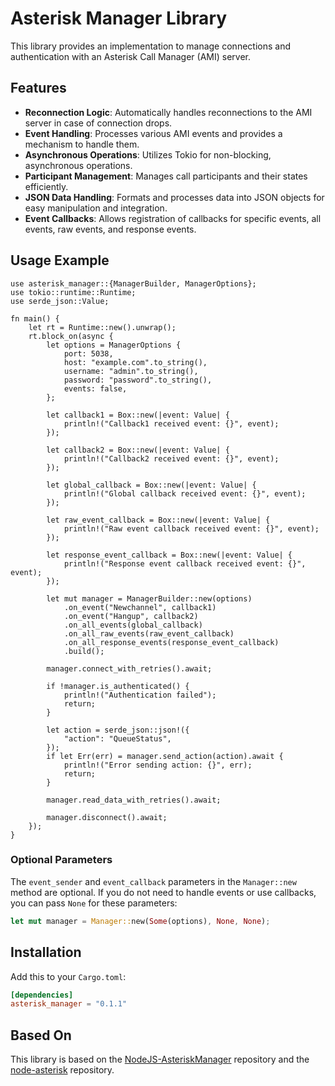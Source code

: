 # Asterisk Manager Library

This library provides an implementation to manage connections and authentication with an Asterisk Call Manager (AMI) server.

## Features

- **Reconnection Logic**: Automatically handles reconnections to the AMI server in case of connection drops.
- **Event Handling**: Processes various AMI events and provides a mechanism to handle them.
- **Asynchronous Operations**: Utilizes Tokio for non-blocking, asynchronous operations.
- **Participant Management**: Manages call participants and their states efficiently.
- **JSON Data Handling**: Formats and processes data into JSON objects for easy manipulation and integration.
- **Event Callbacks**: Allows registration of callbacks for specific events, all events, raw events, and response events.

## Usage Example

```rust,no_run
use asterisk_manager::{ManagerBuilder, ManagerOptions};
use tokio::runtime::Runtime;
use serde_json::Value;

fn main() {
    let rt = Runtime::new().unwrap();
    rt.block_on(async {
        let options = ManagerOptions {
            port: 5038,
            host: "example.com".to_string(),
            username: "admin".to_string(),
            password: "password".to_string(),
            events: false,
        };

        let callback1 = Box::new(|event: Value| {
            println!("Callback1 received event: {}", event);
        });

        let callback2 = Box::new(|event: Value| {
            println!("Callback2 received event: {}", event);
        });

        let global_callback = Box::new(|event: Value| {
            println!("Global callback received event: {}", event);
        });

        let raw_event_callback = Box::new(|event: Value| {
            println!("Raw event callback received event: {}", event);
        });

        let response_event_callback = Box::new(|event: Value| {
            println!("Response event callback received event: {}", event);
        });

        let mut manager = ManagerBuilder::new(options)
            .on_event("Newchannel", callback1)
            .on_event("Hangup", callback2)
            .on_all_events(global_callback)
            .on_all_raw_events(raw_event_callback)
            .on_all_response_events(response_event_callback)
            .build();

        manager.connect_with_retries().await;

        if !manager.is_authenticated() {
            println!("Authentication failed");
            return;
        }

        let action = serde_json::json!({
            "action": "QueueStatus",
        });
        if let Err(err) = manager.send_action(action).await {
            println!("Error sending action: {}", err);
            return;
        }

        manager.read_data_with_retries().await;

        manager.disconnect().await;
    });
}
```

### Optional Parameters

The `event_sender` and `event_callback` parameters in the `Manager::new` method are optional. If you do not need to handle events or use callbacks, you can pass `None` for these parameters:

```rust
let mut manager = Manager::new(Some(options), None, None);
```

## Installation

Add this to your `Cargo.toml`:

```toml
[dependencies]
asterisk_manager = "0.1.1"
```

## Based On

This library is based on the [NodeJS-AsteriskManager](https://github.com/pipobscure/NodeJS-AsteriskManager) repository and the [node-asterisk](https://github.com/mscdex/node-asterisk) repository.
